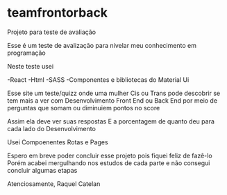 # teamfrontorback
Projeto para teste de avaliação 

Esse é um teste de avalização para nivelar meu conhecimento em programação 

Neste teste usei 

-React 
-Html
-SASS
-Componentes e bibliotecas do Material Ui 

Esse site um teste/quizz onde uma mulher Cis ou Trans pode descobrir se tem mais a ver com Desenvolvimento Front End ou Back End por meio de perguntas que somam ou diminuiem pontos no score

Assim ela deve ver suas respostas
E a porcentagem de quanto deu para cada lado do Desenvolvimento 

Usei Compoenentes
Rotas 
e Pages

Espero em breve poder concluir esse projeto pois fiquei feliz de fazê-lo
Porém acabei mergulhando nos estudos de cada parte e não consegui concluir algumas etapas 

Atenciosamente, 
Raquel Catelan 
